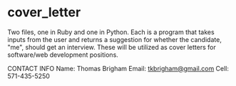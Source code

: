 cover_letter
============

Two files, one in Ruby and one in Python. Each is a program that takes inputs from the user and returns a suggestion for whether the candidate, "me", should get an interview. These will be utilized as cover letters for software/web development positions.

CONTACT INFO
Name: Thomas Brigham
Email: tkbrigham@gmail.com
Cell: 571-435-5250
